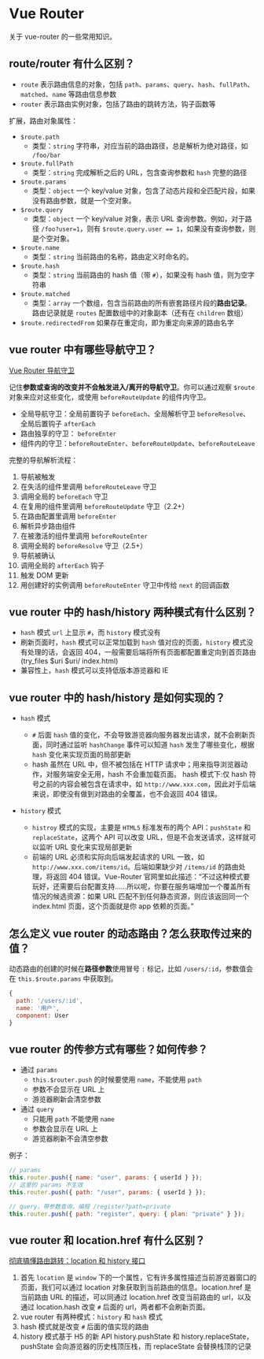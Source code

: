 # Vue Router

关于 vue-router 的一些常用知识。

## route/router 有什么区别？

- `route` 表示路由信息的对象，包括 `path`、`params`、`query`、`hash`、`fullPath`、 `matched`、`name` 等路由信息参数
- `router` 表示路由实例对象，包括了路由的跳转方法，钩子函数等

扩展，路由对象属性：

- `$route.path`
  - 类型：`string`
    字符串，对应当前的路由路径，总是解析为绝对路径，如 `/foo/bar`
- `$route.fullPath`
  - 类型：`string`
    完成解析之后的 URL，包含查询参数和 `hash` 完整的路径
- `$route.params`
  - 类型：`object`
    一个 key/value 对象，包含了动态片段和全匹配片段，如果没有路由参数，就是一个空对象。
- `$route.query`
  - 类型：`object`
    一个 key/value 对象，表示 URL 查询参数。例如，对于路径 `/foo?user=1`，则有 `$route.query.user == 1`，如果没有查询参数，则是个空对象。
- `$route.name`
  - 类型：`string`
    当前路由的名称，路由定义时命名的。
- `$route.hash`
  - 类型：`string`
    当前路由的 hash 值（带 `#`），如果没有 hash 值，则为空字符串
- `$route.matched`
  - 类型：`array`
    一个数组，包含当前路由的所有嵌套路径片段的**路由记录**。路由记录就是 `routes` 配置数组中的对象副本（还有在 `children` 数组）
- `$route.redirectedFrom`
  如果存在重定向，即为重定向来源的路由名字

## vue router 中有哪些导航守卫？

[Vue Router 导航守卫](https://router.vuejs.org/zh/guide/advanced/navigation-guards.html)

记住**参数或查询的改变并不会触发进入/离开的导航守卫**。你可以通过观察 `$route` 对象来应对这些变化，或使用 `beforeRouteUpdate` 的组件内守卫。

- 全局导航守卫：全局前置钩子 `beforeEach`、全局解析守卫 `beforeResolve`、全局后置钩子 `afterEach`
- 路由独享的守卫： `beforeEnter`
- 组件内的守卫：`beforeRouteEnter`、`beforeRouteUpdate`、`beforeRouteLeave`

完整的导航解析流程：

1. 导航被触发
1. 在失活的组件里调用 `beforeRouteLeave` 守卫
1. 调用全局的 `beforeEach` 守卫
1. 在复用的组件里调用 `beforeRouteUpdate` 守卫（2.2+）
1. 在路由配置里调用 `beforeEnter`
1. 解析异步路由组件
1. 在被激活的组件里调用 `beforeRouteEnter`
1. 调用全局的 `beforeResolve` 守卫（2.5+）
1. 导航被确认
1. 调用全局的 `afterEach` 钩子
1. 触发 DOM 更新
1. 用创建好的实例调用 `beforeRouteEnter` 守卫中传给 `next` 的回调函数

## vue router 中的 hash/history 两种模式有什么区别？

- `hash` 模式 `url` 上显示 `#`，而 `history` 模式没有
- 刷新页面时，`hash` 模式可以正常加载到 `hash` 值对应的页面，`history` 模式没有处理的话，会返回 404，一般需要后端将所有页面都配置重定向到首页路由(try_files $uri $uri/ index.html)
- 兼容性上，`hash` 模式可以支持低版本游览器和 IE

## vue router 中的 hash/history 是如何实现的？

- `hash` 模式

  - `#` 后面 `hash` 值的变化，不会导致游览器向服务器发出请求，就不会刷新页面，同时通过监听 `hashChange` 事件可以知道 `hash` 发生了哪些变化，根据 `hash` 变化来实现页面的局部更新
  - hash 虽然在 URL 中，但不被包括在 HTTP 请求中；用来指导浏览器动作，对服务端安全无用，hash 不会重加载页面。
    hash 模式下:仅 hash 符号之前的内容会被包含在请求中，如 `http://www.xxx.com`，因此对于后端来说，即使没有做到对路由的全覆盖，也不会返回 404 错误。

- `history` 模式
  - `histroy` 模式的实现，主要是 `HTML5` 标准发布的两个 API：`pushState` 和 `replaceState`，这两个 API 可以改变 URL，但是不会发送请求，这样就可以监听 URL 变化来实现局部更新
  - 前端的 URL 必须和实际向后端发起请求的 URL 一致，如 `http://www.xxx.com/items/id`。后端如果缺少对 `/items/id` 的路由处理，将返回 404 错误。Vue-Router 官网里如此描述：“不过这种模式要玩好，还需要后台配置支持……所以呢，你要在服务端增加一个覆盖所有情况的候选资源：如果 URL 匹配不到任何静态资源，则应该返回同一个 index.html 页面，这个页面就是你 app 依赖的页面。”

## 怎么定义 vue router 的动态路由？怎么获取传过来的值？

动态路由的创建的时候在**路径参数**使用冒号 `:` 标记，比如 `/users/:id`，参数值会在 `this.$route.params` 中获取到。

```js
{
  path: '/users/:id',
  name: '用户',
  component: User
}
```

## vue router 的传参方式有哪些？如何传参？

- 通过 `params`
  - `this.$router.push` 的时候要使用 `name`，不能使用 `path`
  - 参数不会显示在 URL 上
  - 游览器刷新会清空参数
- 通过 `query`
  - 只能用 `path` 不能使用 `name`
  - 参数会显示在 URL 上
  - 游览器刷新不会清空参数

例子：

```js
// params
this.router.push({ name: "user", params: { userId } });
// 这里的 params 不生效
this.router.push({ path: "/user", params: { userId } });

// query，带参数查询，编程 /register?path=private
this.router.push({ path: "register", query: { plan: "private" } });
```

## vue router 和 location.href 有什么区别？

[彻底搞懂路由跳转：location 和 history 接口](https://segmentfault.com/a/1190000014120456)

1. 首先 `location` 是 `window` 下的一个属性，它有许多属性描述当前游览器窗口的页面，我们可以通过 location 对象获取到当前路由的信息。location.href 是当前路由 URL 的描述，可以同通过 location.href 改变当前路由的 url，以及通过 location.hash 改变 `#` 后面的 url，两者都不会刷新页面。
1. vue router 有两种模式：`history` 和 `hash` 模式
1. hash 模式就是改变 `#` 后面的值实现的路由
1. history 模式基于 H5 的新 API history.pushState 和 history.replaceState，pushState 会向游览器的历史栈顶压栈，而 replaceState 会替换栈顶的记录
